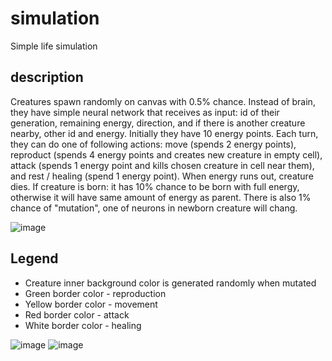 # simulation

Simple life simulation

## description

Creatures spawn randomly on canvas with 0.5% chance. Instead of brain, they have simple neural network that receives as input: id of their generation, remaining energy, direction, and if there is another creature nearby, other id and energy. Initially they have 10 energy points. Each turn, they can do one of following actions: move (spends 2 energy points), reproduct (spends 4 energy points and creates new creature in empty cell), attack (spends 1 energy point and kills chosen creature in cell near them), and rest / healing (spend 1 energy point). When energy runs out, creature dies. If creature is born: it has 10% chance to be born with full energy, otherwise it will have same amount of energy as parent. There is also 1% chance of "mutation", one of neurons in newborn creature will chang.

![image](https://user-images.githubusercontent.com/7967826/200130745-8d72d8c7-8097-47bb-aa69-f0bb9065d6c8.png)

## Legend

- Creature inner background color is generated randomly when mutated
- Green border color - reproduction
- Yellow border color - movement
- Red border color - attack
- White border color - healing

![image](https://user-images.githubusercontent.com/7967826/200130903-85561928-867f-4c6a-ad04-80d5bbbb08c5.png)
![image](https://user-images.githubusercontent.com/7967826/200130952-0e0705f0-1ba9-421f-9c18-54e494b5699e.png)

